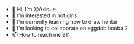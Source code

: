 - 👋 Hi, I’m @Axique
- 👀 I’m interested in not girls
- 🌱 I’m currently learning how to draw hentai
- 💞️ I’m looking to collaborate on eggdob booba 2
- 📫 How to reach me 911

<!---
Axique/Axique is a ✨ special ✨ repository because its `README.md` (this file) appears on your GitHub profile.
You can click the Preview link to take a look at your changes.
--->
